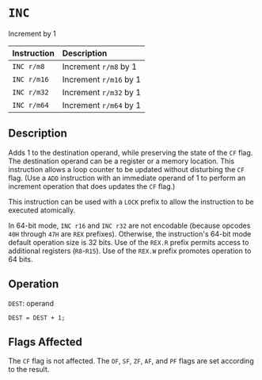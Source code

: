 # `INC`
Increment by 1

| Instruction | Description            |
| :---------- | :--------------------- |
| `INC r/m8`  | Increment `r/m8` by 1  |
| `INC r/m16` | Increment `r/m16` by 1 |
| `INC r/m32` | Increment `r/m32` by 1 |
| `INC r/m64` | Increment `r/m64` by 1 |

## Description
Adds 1 to the destination operand, while preserving the state of the `CF` flag. The destination operand can be a register or a memory location. This instruction allows a loop counter to be updated without disturbing the `CF` flag. (Use a `ADD` instruction with an immediate operand of 1 to perform an increment operation that does updates the `CF` flag.)

This instruction can be used with a `LOCK` prefix to allow the instruction to be executed atomically.

In 64-bit mode, `INC r16` and `INC r32` are not encodable (because opcodes `40H` through `47H` are `REX` prefixes). Otherwise, the instruction's 64-bit mode default operation size is 32 bits. Use of the `REX.R` prefix permits access to additional registers (`R8`-`R15`). Use of the `REX.W` prefix promotes operation to 64 bits.

## Operation
`DEST`: operand
```rust,ignore
DEST = DEST + 1;
```

## Flags Affected
The `CF` flag is not affected. The `OF`, `SF`, `ZF`, `AF`, and `PF` flags are set according to the result.
